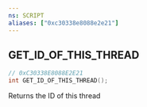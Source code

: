 ```yaml
---
ns: SCRIPT
aliases: ["0xc30338e8088e2e21"]
---
```

## GET_ID_OF_THIS_THREAD

```c
// 0xC30338E8088E2E21
int GET_ID_OF_THIS_THREAD();
```

Returns the ID of this thread

